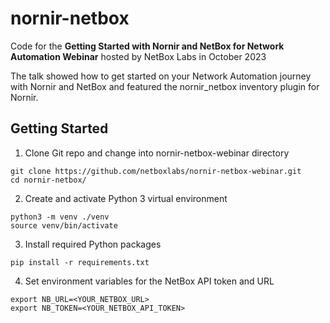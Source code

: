 # nornir-netbox

Code for the **Getting Started with Nornir and NetBox for Network Automation Webinar** hosted by NetBox Labs in October 2023

The talk showed how to get started on your Network Automation journey with Nornir and NetBox and featured the nornir_netbox inventory plugin for Nornir.

## Getting Started

1. Clone Git repo and change into nornir-netbox-webinar directory
```
git clone https://github.com/netboxlabs/nornir-netbox-webinar.git
cd nornir-netbox/
```
2. Create and activate Python 3 virtual environment
```
python3 -m venv ./venv
source venv/bin/activate
```
3. Install required Python packages
```
pip install -r requirements.txt
```
4. Set environment variables for the NetBox API token and URL
```
export NB_URL=<YOUR_NETBOX_URL>
export NB_TOKEN=<YOUR_NETBOX_API_TOKEN>
```